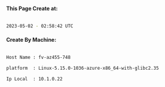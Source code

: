 
   
#### This Page Create at:

```bash

2023-05-02 - 02:58:42 UTC

```

#### Create By Machine:

```bash

Host Name : fv-az455-748

platform  : Linux-5.15.0-1036-azure-x86_64-with-glibc2.35

Ip Local  : 10.1.0.22

```

